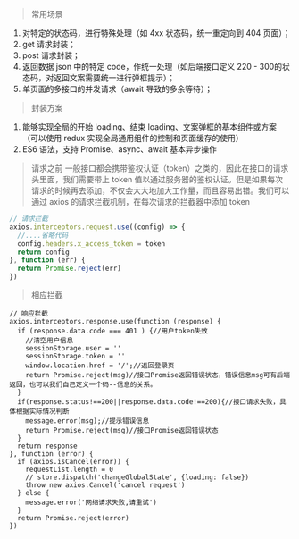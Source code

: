 > 常用场景
1. 对特定的状态码，进行特殊处理（如 4xx 状态码，统一重定向到 404 页面）；
2. get 请求封装；
3. post 请求封装；
4. 返回数据 json 中的特定 code，作统一处理（如后端接口定义 220 - 300的状态码，对返回文案需要统一进行弹框提示）；
5. 单页面的多接口的并发请求（await 导致的多余等待）；

> 封装方案
1. 能够实现全局的开始 loading、结束 loading、文案弹框的基本组件或方案（可以使用 redux 实现全局通用组件的控制和页面缓存的使用）
2. ES6 语法，支持 Promise、async、await 基本异步操作


> 请求之前
一般接口都会携带鉴权认证（token）之类的，因此在接口的请求头里面，我们需要带上 token 值以通过服务器的鉴权认证。但是如果每次请求的时候再去添加，不仅会大大地加大工作量，而且容易出错。我们可以通过 axios 的请求拦截机制，在每次请求的拦截器中添加 token
```js
// 请求拦截
axios.interceptors.request.use((config) => {
  //....省略代码
  config.headers.x_access_token = token
  return config
}, function (err) {
  return Promise.reject(err)
})
```
> 相应拦截
```JS
// 响应拦截
axios.interceptors.response.use(function (response) {
  if (response.data.code === 401 ) {//用户token失效
    //清空用户信息
    sessionStorage.user = ''
    sessionStorage.token = ''
    window.location.href = '/';//返回登录页
    return Promise.reject(msg)//接口Promise返回错误状态，错误信息msg可有后端返回，也可以我们自己定义一个码--信息的关系。
  }
  if(response.status!==200||response.data.code!==200){//接口请求失败，具体根据实际情况判断
    message.error(msg);//提示错误信息
    return Promise.reject(msg)//接口Promise返回错误状态
  }
  return response
}, function (error) {
  if (axios.isCancel(error)) {
    requestList.length = 0
    // store.dispatch('changeGlobalState', {loading: false})
    throw new axios.Cancel('cancel request')
  } else {
    message.error('网络请求失败,请重试')
  }
  return Promise.reject(error)
})
```
